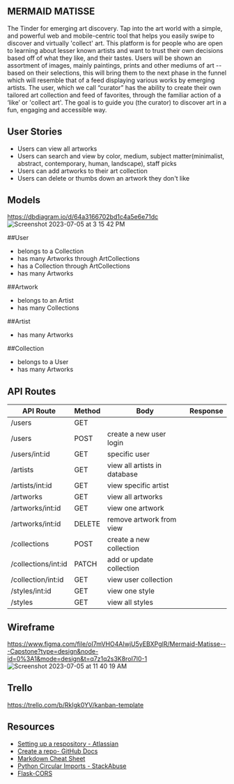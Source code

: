 ## MERMAID MATISSE
The Tinder for emerging art discovery. Tap into the art world with a simple, and powerful web and mobile-centric tool that helps you easily swipe to discover and virtually 'collect' art. This platform is for people who are open to learning about lesser known artists and want to trust their own decisions based off of what they like, and their tastes. 
Users will be shown an assortment of images, mainly paintings, prints and other mediums of art -- based on their selections, this will bring them to the next phase in the funnel which will resemble that of a feed displaying various works by emerging artists.
The user, which we call “curator” has the ability to create their own tailored art collection and feed of favorites, through the familiar action of a ‘like’ or 'collect art'. 
The goal is to guide you (the curator) to discover art in a fun, engaging and accessible way.

## User Stories 
- Users can view all artworks
- Users can search and view by color, medium, subject matter(minimalist, abstract, contemporary, human, landscape), staff picks
- Users can add artworks to their art collection 
- Users can delete or thumbs down an artwork they don't like

## Models
https://dbdiagram.io/d/64a3166702bd1c4a5e6e71dc
![Screenshot 2023-07-05 at 3 15 42 PM](https://github.com/rachelsteiner91/mermaidmatisse/assets/127536637/a144b654-a0d7-40e5-ad4a-67ac2e2d55ff)


##User
- belongs to a Collection
- has many Artworks through ArtCollections
- has a Collection through ArtCollections
- has many Artworks
  
##Artwork
- belongs to an Artist
- has many Collections

##Artist
- has many Artworks

##Collection
- belongs to a User
- has many Artworks 


## API Routes
| API Route           | Method | Body                         | Response |
|---------------------|--------|------------------------------|----------|
| /users              | GET    |                              |          |
| /users              | POST   | create a new user login      |          |
| /users/int:id       | GET    | specific user                |          |
| /artists            | GET    | view all artists in database |          |
| /artists/int:id     | GET    | view specific artist         |          |
| /artworks           | GET    | view all artworks            |          |
| /artworks/int:id    | GET    | view one artwork             |          |
| /artworks/int:id    | DELETE | remove artwork from view     |          |
| /collections        | POST   | create a new collection      |          |
| /collections/int:id | PATCH  | add or update collection     |          |
| /collection/int:id  | GET    | view user collection         |          |
| /styles/int:id      | GET    | view one style               |          |
| /styles             | GET    | view all styles              |          |

## Wireframe
https://www.figma.com/file/oI7mVHO4AIwjU5yEBXPglR/Mermaid-Matisse---Capstone?type=design&node-id=0%3A1&mode=design&t=q7z1q2s3K8roI7l0-1
![Screenshot 2023-07-05 at 11 40 19 AM](https://github.com/rachelsteiner91/mermaidmatisse/assets/127536637/d14c2231-fd8a-4947-8d6e-43cdd50caf62)

## Trello
https://trello.com/b/RkIgk0YV/kanban-template



## Resources

- [Setting up a respository - Atlassian](https://www.atlassian.com/git/tutorials/setting-up-a-repository)
- [Create a repo- GitHub Docs](https://docs.github.com/en/get-started/quickstart/create-a-repo)
- [Markdown Cheat Sheet](https://www.markdownguide.org/cheat-sheet/)
- [Python Circular Imports - StackAbuse](https://stackabuse.com/python-circular-imports/)
- [Flask-CORS](https://flask-cors.readthedocs.io/en/latest/)
